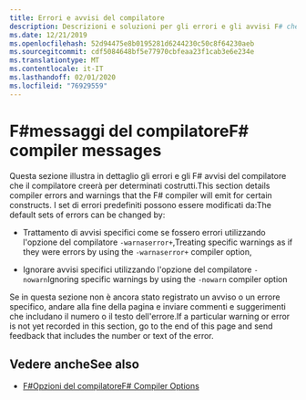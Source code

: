 ```yaml
---
title: Errori e avvisi del compilatore
description: Descrizioni e soluzioni per gli errori e gli avvisi F# che il compilatore emetterà
ms.date: 12/21/2019
ms.openlocfilehash: 52d94475e8b0195281d6244230c50c8f64230aeb
ms.sourcegitcommit: cdf5084648bf5e77970cbfeaa23f1cab3e6e234e
ms.translationtype: MT
ms.contentlocale: it-IT
ms.lasthandoff: 02/01/2020
ms.locfileid: "76929559"
---
```

# <a name="f-compiler-messages"></a><span data-ttu-id="91d0a-103">F#messaggi del compilatore</span><span class="sxs-lookup"><span data-stu-id="91d0a-103">F# compiler messages</span></span>

<span data-ttu-id="91d0a-104">Questa sezione illustra in dettaglio gli errori e gli F# avvisi del compilatore che il compilatore creerà per determinati costrutti.</span><span class="sxs-lookup"><span data-stu-id="91d0a-104">This section details compiler errors and warnings that the F# compiler will emit for certain constructs.</span></span> <span data-ttu-id="91d0a-105">I set di errori predefiniti possono essere modificati da:</span><span class="sxs-lookup"><span data-stu-id="91d0a-105">The default sets of errors can be changed by:</span></span>

- <span data-ttu-id="91d0a-106">Trattamento di avvisi specifici come se fossero errori utilizzando l'opzione del compilatore `-warnaserror+`,</span><span class="sxs-lookup"><span data-stu-id="91d0a-106">Treating specific warnings as if they were errors by using the `-warnaserror+` compiler option,</span></span>

- <span data-ttu-id="91d0a-107">Ignorare avvisi specifici utilizzando l'opzione del compilatore `-nowarn`</span><span class="sxs-lookup"><span data-stu-id="91d0a-107">Ignoring specific warnings by using the `-nowarn` compiler option</span></span>

<span data-ttu-id="91d0a-108">Se in questa sezione non è ancora stato registrato un avviso o un errore specifico, andare alla fine della pagina e inviare commenti e suggerimenti che includano il numero o il testo dell'errore.</span><span class="sxs-lookup"><span data-stu-id="91d0a-108">If a particular warning or error is not yet recorded in this section, go to the end of this page and send feedback that includes the number or text of the error.</span></span>

## <a name="see-also"></a><span data-ttu-id="91d0a-109">Vedere anche</span><span class="sxs-lookup"><span data-stu-id="91d0a-109">See also</span></span>

- [<span data-ttu-id="91d0a-110">F#Opzioni del compilatore</span><span class="sxs-lookup"><span data-stu-id="91d0a-110">F# Compiler Options</span></span>](../compiler-options.md)
